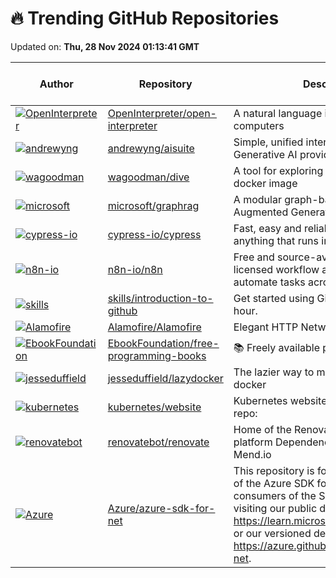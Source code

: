 # 🔥 Trending GitHub Repositories

Updated on: **Thu, 28 Nov 2024 01:13:41 GMT**

| Author | Repository | Description | Language | ⭐ Total Stars | 🌟 Stars Today |
|--------|------------|-------------|----------|----------------|----------------|
| [![OpenInterpreter](https://avatars.githubusercontent.com/u/63927363?s=40&v=4)](https://github.com/OpenInterpreter) | [OpenInterpreter/open-interpreter](https://github.com/OpenInterpreter/open-interpreter) | A natural language interface for computers | Python | 56535 | 297 |
| [![andrewyng](https://avatars.githubusercontent.com/u/103829?s=40&v=4)](https://github.com/andrewyng) | [andrewyng/aisuite](https://github.com/andrewyng/aisuite) | Simple, unified interface to multiple Generative AI providers | Python | 3161 | 990 |
| [![wagoodman](https://avatars.githubusercontent.com/u/590471?s=40&v=4)](https://github.com/wagoodman) | [wagoodman/dive](https://github.com/wagoodman/dive) | A tool for exploring each layer in a docker image | Go | 47486 | 300 |
| [![microsoft](https://avatars.githubusercontent.com/u/3671933?s=40&v=4)](https://github.com/microsoft) | [microsoft/graphrag](https://github.com/microsoft/graphrag) | A modular graph-based Retrieval-Augmented Generation (RAG) system | Python | 19672 | 98 |
| [![cypress-io](https://avatars.githubusercontent.com/u/1268976?s=40&v=4)](https://github.com/cypress-io) | [cypress-io/cypress](https://github.com/cypress-io/cypress) | Fast, easy and reliable testing for anything that runs in a browser. | JavaScript | 47196 | 21 |
| [![n8n-io](https://avatars.githubusercontent.com/u/6249596?s=40&v=4)](https://github.com/n8n-io) | [n8n-io/n8n](https://github.com/n8n-io/n8n) | Free and source-available fair-code licensed workflow automation tool. Easily automate tasks across different services. | TypeScript | 49784 | 98 |
| [![skills](https://avatars.githubusercontent.com/u/1221423?s=40&v=4)](https://github.com/skills) | [skills/introduction-to-github](https://github.com/skills/introduction-to-github) | Get started using GitHub in less than an hour. | N/A | 4712 | 17 |
| [![Alamofire](https://avatars.githubusercontent.com/u/169110?s=40&v=4)](https://github.com/Alamofire) | [Alamofire/Alamofire](https://github.com/Alamofire/Alamofire) | Elegant HTTP Networking in Swift | Swift | 41217 | 7 |
| [![EbookFoundation](https://avatars.githubusercontent.com/u/2022803?s=40&v=4)](https://github.com/EbookFoundation) | [EbookFoundation/free-programming-books](https://github.com/EbookFoundation/free-programming-books) | 📚 Freely available programming books | HTML | 340235 | 369 |
| [![jesseduffield](https://avatars.githubusercontent.com/u/8456633?s=40&v=4)](https://github.com/jesseduffield) | [jesseduffield/lazydocker](https://github.com/jesseduffield/lazydocker) | The lazier way to manage everything docker | Go | 38549 | 150 |
| [![kubernetes](https://avatars.githubusercontent.com/u/20407524?s=40&v=4)](https://github.com/kubernetes) | [kubernetes/website](https://github.com/kubernetes/website) | Kubernetes website and documentation repo: | HTML | 4544 | 9 |
| [![renovatebot](https://avatars.githubusercontent.com/u/6311784?s=40&v=4)](https://github.com/renovatebot) | [renovatebot/renovate](https://github.com/renovatebot/renovate) | Home of the Renovate CLI: Cross-platform Dependency Automation by Mend.io | TypeScript | 17797 | 11 |
| [![Azure](https://avatars.githubusercontent.com/u/53356347?s=40&v=4)](https://github.com/Azure) | [Azure/azure-sdk-for-net](https://github.com/Azure/azure-sdk-for-net) | This repository is for active development of the Azure SDK for .NET. For consumers of the SDK we recommend visiting our public developer docs at https://learn.microsoft.com/dotnet/azure/ or our versioned developer docs at https://azure.github.io/azure-sdk-for-net. | C# | 5523 | 2 |
